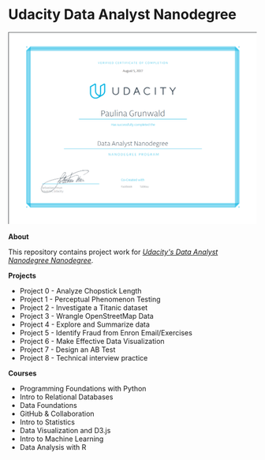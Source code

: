 # Udacity Data Analyst Nanodegree

![alt](https://github.com/paulina-grunwald/Udacity-Data-Analyst-Nanodegree/blob/master/diploma.png)


__About__

This repository contains project work for <em>[Udacity's Data Analyst Nanodegree Nanodegree](https://eu.udacity.com/course/data-analyst-nanodegree--nd002)</em>.

__Projects__

- Project 0 - Analyze Chopstick Length
- Project 1 - Perceptual Phenomenon Testing
- Project 2 - Investigate a Titanic dataset
- Project 3 - Wrangle OpenStreetMap Data
- Project 4 - Explore and Summarize data
- Project 5 - Identify Fraud from Enron Email/Exercises
- Project 6 - Make Effective Data Visualization
- Project 7 - Design an AB Test
- Project 8 - Technical interview practice

__Courses__

- Programming Foundations with Python
- Intro to Relational Databases
- Data Foundations 
- GitHub & Collaboration
- Intro to Statistics
- Data Visualization and D3.js
- Intro to Machine Learning
- Data Analysis with R
